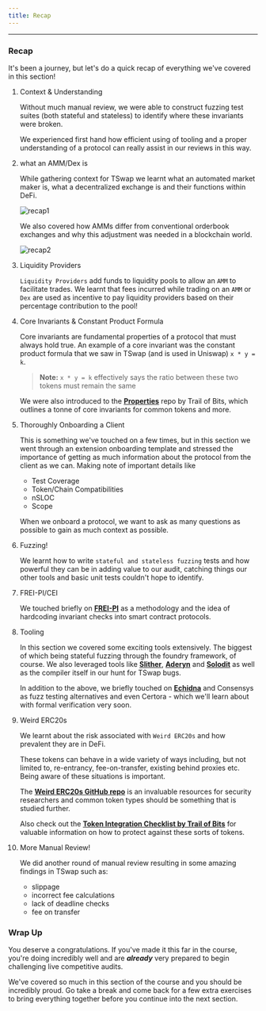 ```yaml
---
title: Recap
---
```


---

### Recap

It's been a journey, but let's do a quick recap of everything we've covered in this section!

1. Context & Understanding

   Without much manual review, we were able to construct fuzzing test suites (both stateful and stateless) to identify where these invariants were broken.

   We experienced first hand how efficient using of tooling and a proper understanding of a protocol can really assist in our reviews in this way.

2. what an AMM/Dex is

   While gathering context for TSwap we learnt what an automated market maker is, what a decentralized exchange is and their functions within DeFi.

   ![recap1](/security-section-5/48-recap/recap1.png)

   We also covered how AMMs differ from conventional orderbook exchanges and why this adjustment was needed in a blockchain world.

   ![recap2](/security-section-5/48-recap/recap2.png)

3. Liquidity Providers

   `Liquidity Providers` add funds to liquidity pools to allow an `AMM` to facilitate trades. We learnt that fees incurred while trading on an `AMM` or `Dex` are used as incentive to pay liquidity providers based on their percentage contribution to the pool!

4. Core Invariants & Constant Product Formula

   Core invariants are fundamental properties of a protocol that must always hold true. An example of a core invariant was the constant product formula that we saw in TSwap (and is used in Uniswap) `x * y = k`.

   > **Note:** `x * y = k` effectively says the ratio between these two tokens must remain the same

   We were also introduced to the [**Properties**](https://github.com/crytic/properties) repo by Trail of Bits, which outlines a tonne of core invariants for common tokens and more.

5. Thoroughly Onboarding a Client

   This is something we've touched on a few times, but in this section we went through an extension onboarding template and stressed the importance of getting as much information about the protocol from the client as we can. Making note of important details like

   - Test Coverage
   - Token/Chain Compatibilities
   - nSLOC
   - Scope

   When we onboard a protocol, we want to ask as many questions as possible to gain as much context as possible.

6. Fuzzing!

   We learnt how to write `stateful and stateless fuzzing` tests and how powerful they can be in adding value to our audit, catching things our other tools and basic unit tests couldn't hope to identify.

7. FREI-PI/CEI

   We touched briefly on [**FREI-PI**](https://www.nascent.xyz/idea/youre-writing-require-statements-wrong) as a methodology and the idea of hardcoding invariant checks into smart contract protocols.

8. Tooling

   In this section we covered some exciting tools extensively. The biggest of which being stateful fuzzing through the foundry framework, of course. We also leveraged tools like [**Slither**](https://github.com/crytic/slither), [**Aderyn**](https://github.com/Cyfrin/aderyn) and [**Solodit**](https://solodit.xyz/) as well as the compiler itself in our hunt for TSwap bugs.

   In addition to the above, we briefly touched on [**Echidna**](https://github.com/crytic/echidna) and Consensys as fuzz testing alternatives and even Certora - which we'll learn about with formal verification very soon.

9. Weird ERC20s

   We learnt about the risk associated with `Weird ERC20s` and how prevalent they are in DeFi.

   These tokens can behave in a wide variety of ways including, but not limited to, re-entrancy, fee-on-transfer, existing behind proxies etc. Being aware of these situations is important.

   The [**Weird ERC20s GitHub repo**](https://github.com/d-xo/weird-erc20) is an invaluable resources for security researchers and common token types should be something that is studied further.

   Also check out the [**Token Integration Checklist by Trail of Bits**](https://secure-contracts.com/development-guidelines/token_integration.html) for valuable information on how to protect against these sorts of tokens.

10. More Manual Review!

    We did another round of manual review resulting in some amazing findings in TSwap such as:

    - slippage
    - incorrect fee calculations
    - lack of deadline checks
    - fee on transfer

### Wrap Up

You deserve a congratulations. If you've made it this far in the course, you're doing incredibly well and are **_already_** very prepared to begin challenging live competitive audits.

We've covered so much in this section of the course and you should be incredibly proud. Go take a break and come back for a few extra exercises to bring everything together before you continue into the next section.
